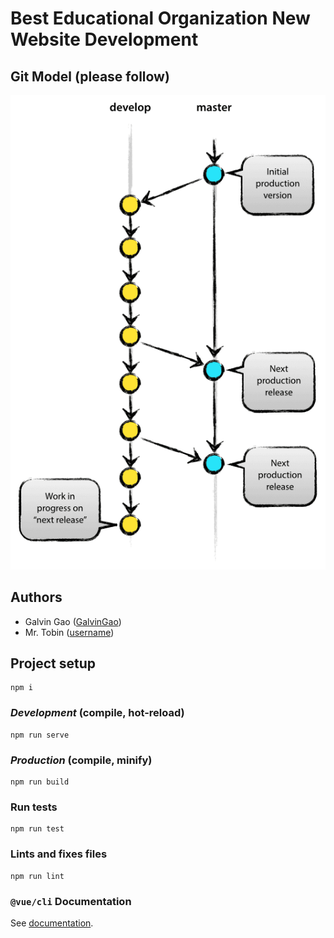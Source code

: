 # Best Educational Organization New Website Development

## Git Model (please follow)
![Git Model (from https://nvie.com/posts/a-successful-git-branching-model/)](https://github.com/GalvinGao/bestsch-web/blob/develop/docs/git-model-demo.png)

## Authors
- Galvin Gao ([GalvinGao](https://github.com/GalvinGao))
- Mr. Tobin ([username](https://github.com/#your_user_link_here))

## Project setup
```
npm i
```

### *Development* (compile, hot-reload)
```
npm run serve
```

### *Production* (compile, minify)
```
npm run build
```

### Run tests
```
npm run test
```

### Lints and fixes files
```
npm run lint
```

### `@vue/cli` Documentation
See [documentation](https://cli.vuejs.org/).
